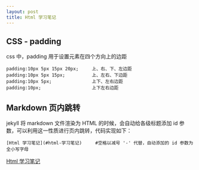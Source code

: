 ```yaml
---
layout: post
title: Html 学习笔记
---
```


## CSS - padding

css 中，padding 用于设置元素在四个方向上的边距

````
padding:10px 5px 15px 20px;     上、右、下、左边距
padding:10px 5px 15px;          上、左右、下边距
padding:10px 5px;               上下、左右边距
padding:10px;                   上下左右边距
````

## Markdown 页内跳转

jekyll 将 markdown 文件渲染为 HTML 的时候，会自动给各级标题添加 id 参数，可以利用这一性质进行页内跳转，代码实现如下：
````
[Html 学习笔记](#html-学习笔记)     #空格以减号 '-' 代替，自动添加的 id 参数为全小写字母
````
[Html 学习笔记](#html-学习笔记)